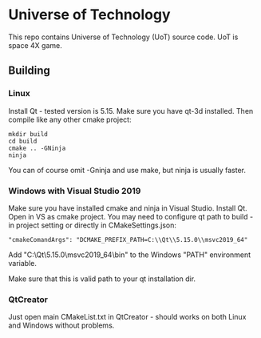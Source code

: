 # Universe of Technology

This repo contains Universe of Technology (UoT) source code. UoT is space 4X game.

## Building

### Linux

Install Qt - tested version is 5.15. Make sure you have qt-3d installed. Then compile like any other cmake project:
```
mkdir build
cd build
cmake .. -GNinja
ninja
```
You can of course omit -Gninja and use make, but ninja is usually faster.

### Windows with Visual Studio 2019

Make sure you have installed cmake and ninja in Visual Studio. Install Qt. Open in VS as cmake project. You may need to configure qt path to build - in project setting or directly in CMakeSettings.json:
```
"cmakeComandArgs": "DCMAKE_PREFIX_PATH=C:\\Qt\\5.15.0\\msvc2019_64"
```
Add "C:\Qt\5.15.0\msvc2019_64\bin" to the Windows "PATH" environment variable.

Make sure that this is valid path to your qt installation dir.

### QtCreator

Just open main CMakeList.txt in QtCreator - should works on both Linux and Windows without problems.